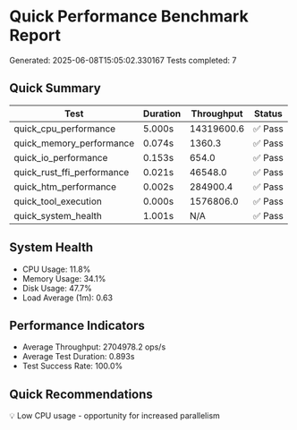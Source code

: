 # Quick Performance Benchmark Report
Generated: 2025-06-08T15:05:02.330167
Tests completed: 7

## Quick Summary

| Test | Duration | Throughput | Status |
|------|----------|------------|--------|
| quick_cpu_performance | 5.000s | 14319600.6 | ✅ Pass |
| quick_memory_performance | 0.074s | 1360.3 | ✅ Pass |
| quick_io_performance | 0.153s | 654.0 | ✅ Pass |
| quick_rust_ffi_performance | 0.021s | 46548.0 | ✅ Pass |
| quick_htm_performance | 0.002s | 284900.4 | ✅ Pass |
| quick_tool_execution | 0.000s | 1576806.0 | ✅ Pass |
| quick_system_health | 1.001s | N/A | ✅ Pass |

## System Health
- CPU Usage: 11.8%
- Memory Usage: 34.1%
- Disk Usage: 47.7%
- Load Average (1m): 0.63

## Performance Indicators
- Average Throughput: 2704978.2 ops/s
- Average Test Duration: 0.893s
- Test Success Rate: 100.0%

## Quick Recommendations
💡 Low CPU usage - opportunity for increased parallelism